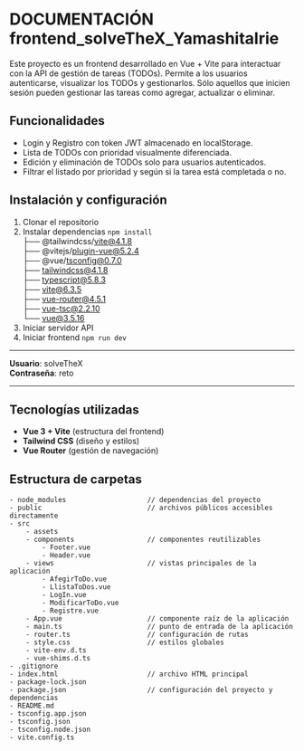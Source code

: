 # DOCUMENTACIÓN frontend_solveTheX_YamashitaIrie

Este proyecto es un frontend desarrollado en Vue + Vite para interactuar con la API de gestión de tareas (TODOs). Permite a los usuarios autenticarse, visualizar los TODOs y gestionarlos. Sólo aquellos que inicien sesión pueden gestionar las tareas como agregar, actualizar o eliminar. 

## Funcionalidades
+ Login y Registro con token JWT almacenado en localStorage.
+ Lista de TODOs con prioridad visualmente diferenciada.
+ Edición y eliminación de TODOs solo para usuarios autenticados.
+ Filtrar el listado por prioridad y según si la tarea está completada o no.

## Instalación y configuración
1. Clonar el repositorio
2. Instalar dependencias `npm install`  
    ├── @tailwindcss/vite@4.1.8    
    ├── @vitejs/plugin-vue@5.2.4   
    ├── @vue/tsconfig@0.7.0    
    ├── tailwindcss@4.1.8  
    ├── typescript@5.8.3  
    ├── vite@6.3.5  
    ├── vue-router@4.5.1  
    ├── vue-tsc@2.2.10  
    └── vue@3.5.16  
3. Iniciar servidor API
4. Iniciar frontend `npm run dev`



---  

**Usuario**: solveTheX  
**Contraseña**: reto

---


## Tecnologías utilizadas
+ **Vue 3 + Vite** (estructura del frontend)
+ **Tailwind CSS** (diseño y estilos)
+ **Vue Router** (gestión de navegación)


## Estructura de carpetas
```
- node_modules                    // dependencias del proyecto
- public                          // archivos públicos accesibles directamente
- src
    - assets
    - components                  // componentes reutilizables
        - Footer.vue
        - Header.vue
    - views                       // vistas principales de la aplicación
        - AfegirToDo.vue
        - LlistaToDos.vue
        - LogIn.vue
        - ModificarToDo.vue
        - Registre.vue
    - App.vue                     // componente raíz de la aplicación
    - main.ts                     // punto de entrada de la aplicación
    - router.ts                   // configuración de rutas
    - style.css                   // estilos globales
    - vite-env.d.ts               
    - vue-shims.d.ts              
- .gitignore                      
- index.html                      // archivo HTML principal
- package-lock.json               
- package.json                    // configuración del proyecto y dependencias
- README.md                       
- tsconfig.app.json               
- tsconfig.json                   
- tsconfig.node.json             
- vite.config.ts 
```

